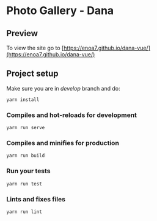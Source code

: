 # Photo Gallery - Dana

## Preview

To view the site go to [https://enoa7.github.io/dana-vue/](https://enoa7.github.io/dana-vue/)

## Project setup

Make sure you are in *develop* branch and do:

```
yarn install
```

### Compiles and hot-reloads for development
```
yarn run serve
```

### Compiles and minifies for production
```
yarn run build
```

### Run your tests
```
yarn run test
```

### Lints and fixes files
```
yarn run lint
```